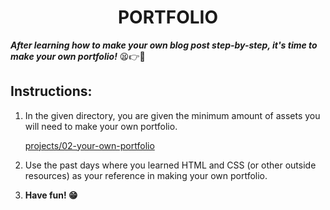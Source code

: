 **<h1 align=center> PORTFOLIO </h1>**

***After learning how to make your own blog post step-by-step, it's time to make your own portfolio!*** 😫👉🤚

## **Instructions:**

1. In the given directory, you are given the minimum amount of assets you will need to make your own portfolio.

   [projects/02-your-own-portfolio](../../projects/02-your-own-portoflio)

2. Use the past days where you learned HTML and CSS (or other outside resources) as your reference in making your own portfolio.

3. **Have fun! 😁**